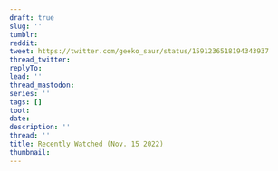 ```yaml
---
draft: true
slug: ''
tumblr:
reddit:
tweet: https://twitter.com/geeko_saur/status/1591236518194343937
thread_twitter:
replyTo:
lead: ''
thread_mastodon:
series: ''
tags: []
toot:
date:
description: ''
thread: ''
title: Recently Watched (Nov. 15 2022)
thumbnail:
---
```


